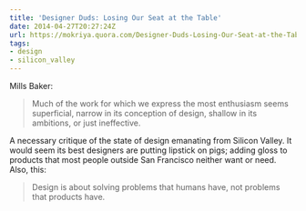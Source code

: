 ```yaml
---
title: 'Designer Duds: Losing Our Seat at the Table'
date: 2014-04-27T20:27:24Z
url: https://mokriya.quora.com/Designer-Duds-Losing-Our-Seat-at-the-Table
tags:
- design
- silicon_valley
---
```

Mills Baker:

> Much of the work for which we express the most enthusiasm seems superficial, narrow in its conception of design, shallow in its ambitions, or just ineffective.

A necessary critique of the state of design emanating from Silicon Valley. It would seem its best designers are putting lipstick on pigs; adding gloss to products that most people outside San Francisco neither want or need. Also, this:

> Design is about solving problems that humans have, not problems that products have.
